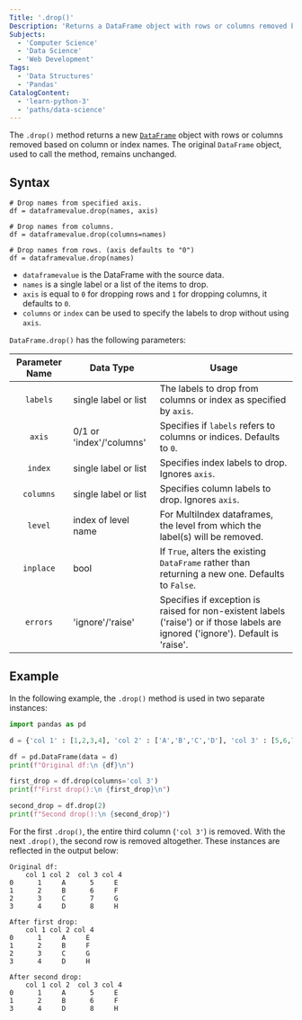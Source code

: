 ```yaml
---
Title: '.drop()'
Description: 'Returns a DataFrame object with rows or columns removed based on column or index names.'
Subjects:
  - 'Computer Science'
  - 'Data Science'
  - 'Web Development'
Tags:
  - 'Data Structures'
  - 'Pandas'
CatalogContent:
  - 'learn-python-3'
  - 'paths/data-science'
---
```


The `.drop()` method returns a new [`DataFrame`](https://www.codecademy.com/resources/docs/pandas/dataframe) object with rows or columns removed based on column or index names. The original `DataFrame` object, used to call the method, remains unchanged.

## Syntax

```pseudo
# Drop names from specified axis.
df = dataframevalue.drop(names, axis)

# Drop names from columns.
df = dataframevalue.drop(columns=names)

# Drop names from rows. (axis defaults to "0")
df = dataframevalue.drop(names)
```

- `dataframevalue` is the DataFrame with the source data.
- `names` is a single label or a list of the items to drop.
- `axis` is equal to `0` for dropping rows and `1` for dropping columns, it defaults to `0`.
- `columns` or `index` can be used to specify the labels to drop without using `axis`.

`DataFrame.drop()` has the following parameters:

| Parameter Name | Data Type                | Usage                                                                                                                             |
| :------------: | ------------------------ | --------------------------------------------------------------------------------------------------------------------------------- |
|    `labels`    | single label or list     | The labels to drop from columns or index as specified by `axis`.                                                                  |
|     `axis`     | 0/1 or 'index'/'columns' | Specifies if `labels` refers to columns or indices. Defaults to `0`.                                                              |
|    `index`     | single label or list     | Specifies index labels to drop. Ignores `axis`.                                                                                   |
|   `columns`    | single label or list     | Specifies column labels to drop. Ignores `axis`.                                                                                  |
|    `level`     | index of level name      | For MultiIndex dataframes, the level from which the label(s) will be removed.                                                     |
|   `inplace`    | bool                     | If `True`, alters the existing `DataFrame` rather than returning a new one. Defaults to `False`.                                  |
|    `errors`    | 'ignore'/'raise'         | Specifies if exception is raised for non-existent labels ('raise') or if those labels are ignored ('ignore'). Default is 'raise'. |

## Example

In the following example, the `.drop()` method is used in two separate instances:

```py
import pandas as pd

d = {'col 1' : [1,2,3,4], 'col 2' : ['A','B','C','D'], 'col 3' : [5,6,7,8], 'col 4' : ['E','F','G','H']}

df = pd.DataFrame(data = d)
print(f"Original df:\n {df}\n")

first_drop = df.drop(columns='col 3')
print(f"First drop():\n {first_drop}\n")

second_drop = df.drop(2)
print(f"Second drop():\n {second_drop}")
```

For the first `.drop()`, the entire third column (`'col 3'`) is removed. With the next `.drop()`, the second row is removed altogether. These instances are reflected in the output below:

```shell
Original df:
    col 1 col 2  col 3 col 4
0      1     A      5     E
1      2     B      6     F
2      3     C      7     G
3      4     D      8     H

After first drop:
    col 1 col 2 col 4
0      1     A     E
1      2     B     F
2      3     C     G
3      4     D     H

After second drop:
    col 1 col 2  col 3 col 4
0      1     A      5     E
1      2     B      6     F
3      4     D      8     H
```
